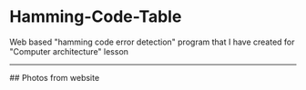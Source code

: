 # Hamming-Code-Table
Web based "hamming code error detection" program that I have created for "Computer architecture" lesson

<hr>
## Photos from website

